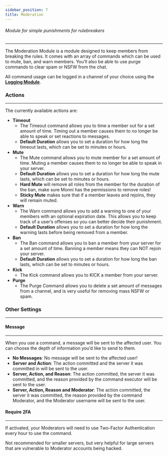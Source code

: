 ```yaml
---
sidebar_position: 7
title: Moderation
---
```

###### Module for simple punishments for rulebreakers
***
The Moderation Module is a module designed to keep members from breaking the rules. It comes with an array of commands which can be used to mute, ban, and warn members. You’ll also be able to use purge commands to clear spam or NSFW from the chat.

All command usage can be logged in a channel of your choice using the [**Logging Module**](https://monni-docs-f7dj.onrender.com/modules/logging).
### Actions
---
The currently available actions are:
- **Timeout**
	- The Timeout command allows you to time a member out for a set amount of time. Timing out a member causes them to no longer be able to speak or set reactions to messages.
	- **Default Duration** allows you to set a duration for how long the timeout lasts, which can be set to minutes or hours.
- **Mute**
	- The Mute command allows you to mute member for a set amount of time. Muting a member causes them to no longer be able to speak in your server.
	- **Default Duration** allows you to set a duration for how long the mute lasts, which can be set to minutes or hours.
	- **Hard Mute** will remove all roles from the member for the duration of the ban, make sure Monni has the permissions to remove roles!
	- **Sticky Mute** makes sure that if a member leaves and rejoins, they will remain muted.
- **Warn**
	- The Warn command allows you to add a warning to one of your members with an optional expiration date. This allows you to keep track of a user’s offenses so you can better decide their punishment.
	- **Default Duration** allows you to set a duration for how long the warning lasts before being removed from a member.
- **Ban**
	- The Ban command allows you to ban a member from your server for a set amount of time. Banning a member means they can NOT rejoin your server.
	- **Default Duration** allows you to set a duration for how long the ban lasts, which can be set to minutes or hours.
- **Kick**
	- The Kick command allows you to KICK a member from your server.
- **Purge**
	- The Purge Command allows you to delete a set amount of messages from a channel, and is very useful for removing mass NSFW or spam.
### Other Settings
---
#### Message
---
When you use a command, a message will be sent to the affected user. You can choose the depth of information you’d like to send to them.
- **No Messages**: No message will be sent to the affected user!
- **Server and Action**: The action committed and the server it was committed in will be sent to the user.
- **Server, Action, and Reason**: The action committed, the server it was committed, and the reason provided by the command executor will be sent to the user.
- **Server, Action, Reason and Moderator**: The action committed, the server it was committed, the reason provided by the command Moderator, and the Moderator username will be sent to the user.
#### Require 2FA
---
If activated, your Moderators will need to use Two-Factor Authentication every hour to use the command.

Not recommended for smaller servers, but very helpful for large servers that are vulnerable to Moderator accounts being hacked.














